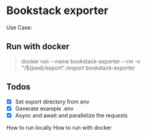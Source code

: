 # Bookstack exporter

Use Case:

## Run with docker

> docker run --name bookstack-exporter --rm -v "/$(pwd)/export":/export bookstack-exporter

## Todos
- [x] Set export directory from env
- [x] Generate example .env
- [x] Async and await and parallelize the requests

How to run locally
How to run with docker
